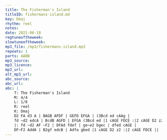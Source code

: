 ```yaml
---
title: The Fisherman's Island
titleID: fishermans-island.md
key: Dmaj
rhythm: reel
notes:
date: 2021-06-18
regtuneoftheweek:
slowtuneoftheweek:
mp3_file: /mp3/fishermans-island.mp3
repeats: 1
parts: AABB
mp3_source:
mp3_licence:
mp3_url:
alt_mp3_url:
abc_source:
abc_url:
abc: |
    T: The Fisherman's Island
    M: 4/4
    L: 1/8
    R: reel
    K: Dmaj
    D2 FA d3 A | BAGB AFDF | GEFD EFGA | (3Bcd ed cAAg |
    fd ~d2 edcA | BcdB AGFD | EFGA (3Bcd ed |1 cAGE FDCE :|2 cAGE D2 z2 ||
    |: fd ~d2 AF ~F2 | DFAd fdef | ge~e2 bgec | dfed cAGE |
    DF~F2 AddA | B2gf edcB | Adfa gbed |1 cAGE D2 z2 :|2 cAGE FDCE ||
---
```

